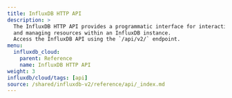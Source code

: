 ```yaml
---
title: InfluxDB HTTP API
description: >
  The InfluxDB HTTP API provides a programmatic interface for interactions with InfluxDB, such as writing and querying data,
  and managing resources within an InfluxDB instance.
  Access the InfluxDB API using the `/api/v2/` endpoint.
menu:
  influxdb_cloud:
    parent: Reference
    name: InfluxDB HTTP API
weight: 3
influxdb/cloud/tags: [api]
source: /shared/influxdb-v2/reference/api/_index.md
---
```


<!-- The content of this file is at 
// SOURCE content/shared/influxdb-v2/reference/api/_index.md-->
